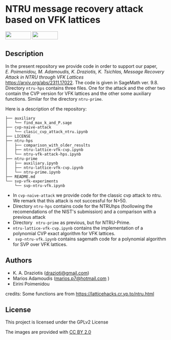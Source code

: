 # NTRU message recovery attack based on VFK lattices
<p float="left">
<img src="https://img.shields.io/badge/license-GPLv2-lightgrey.svg" width="80" height="25">
<img src="https://github.com/sagemath/artwork/blob/master/sage-logo-2018.svg" width="80" height="25"> 
</p>

## Description

In the present repository we provide code in order to support our paper,<br> 
*E. Poimenidou, M. Adamoudis, K. Draziotis, K. Tsichlas, Message Recovery Attack in NTRU through VFK Lattices*
<br>
https://arxiv.org/abs/2311.17022. The code is given in SageMath ver. 9.8. Directory ```ntru-hps``` contains three files. One for the attack and the other two contain the CVP version for VFK lattices and the other some auxiliary functions. Similar for the directory ```ntru-prime```.

Here is a description of the repository:<br>
```
├── auxiliary
│   └── find_max_k_and_P.sage
├── cvp-naive-attack
│   └── clasic_cvp_attack_ntru.ipynb
├── LICENSE
├── ntru-hps
│   ├── comparison_with_older_results
│   ├── ntru-lattice-vfk-cvp.ipynb
│   └── ntru-vfk-attack-hps.ipynb
├── ntru-prime
│   ├── auxiliary.ipynb
│   ├── ntru-lattice-vfk-cvp.ipynb
│   └── ntru-prime.ipynb
├── README.md
└── svp-vfk-experiments
    └── svp-ntru-vfk.ipynb
```

* In ```cvp-naive-attack``` we provide code for the classic cvp attack to ntru. We remark that this attack is not successful for N>50.<br>
* Directory ```ntru-hps``` contains code for the NTRUhps (foollowing the recomendations of the NIST's submission) and a comparison with a previous attack <br>
* Directory ``` ntru-prime``` as previous, but for NTRU-Prime.<br>
* ```ntru-lattice-vfk-cvp.ipynb``` contains the implementation of a polynomial CVP exact algorithm for VFK lattices. <br>
* ``` svp-ntru-vfk.ipynb``` contains sagemath code for a polynomial algorithm for SVP over VFK lattices.<br>


## Authors

* K. A. Draziotis (drazioti@gmail.com)
* Marios Adamoudis (marios.p7@hotmail.com )
* Eirini Poimenidou

credits: Some functions are from https://latticehacks.cr.yp.to/ntru.html

## License

This project is licensed under the GPLv2 License

The images are provided with [CC BY 2.0](https://creativecommons.org/licenses/by/2.0/)
